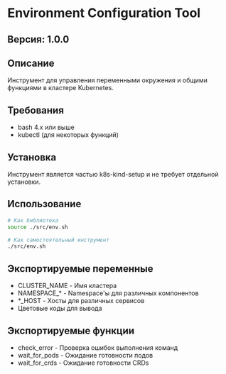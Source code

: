 # Environment Configuration Tool

## Версия: 1.0.0

## Описание
Инструмент для управления переменными окружения и общими функциями в кластере Kubernetes.

## Требования
- bash 4.x или выше
- kubectl (для некоторых функций)

## Установка
Инструмент является частью k8s-kind-setup и не требует отдельной установки.

## Использование
```bash
# Как библиотека
source ./src/env.sh

# Как самостоятельный инструмент
./src/env.sh
```

## Экспортируемые переменные
- CLUSTER_NAME - Имя кластера
- NAMESPACE_* - Namespace'ы для различных компонентов
- *_HOST - Хосты для различных сервисов
- Цветовые коды для вывода

## Экспортируемые функции
- check_error - Проверка ошибок выполнения команд
- wait_for_pods - Ожидание готовности подов
- wait_for_crds - Ожидание готовности CRDs